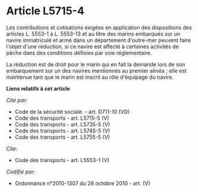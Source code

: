 # Article L5715-4

Les contributions et cotisations exigées en application des dispositions des articles L. 5553-1 à L. 5553-13 et au titre des
marins embarqués sur un navire immatriculé et armé dans un département d'outre-mer peuvent faire l'objet d'une réduction, si
ce navire est affecté à certaines activités de pêche dans des conditions définies par voie réglementaire. 

La réduction est de droit pour le marin qui en fait la demande lors de son embarquement sur un des navires mentionnés au
premier alinéa ; elle est maintenue tant que le marin est inscrit au rôle d'équipage du navire.

**Liens relatifs à cet article**

_Cité par_:

  - Code de la sécurité sociale. - art. D711-10 (VD)
  - Code des transports - art. L5715-5 (V)
  - Code des transports - art. L5735-5 (V)
  - Code des transports - art. L5745-5 (V)
  - Code des transports - art. L5755-5 (V)

_Cite_:

  - Code des transports - art. L5553-1 (V)

_Codifié par_:

  - Ordonnance n°2010-1307 du 28 octobre 2010 - art. (V)
